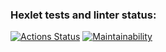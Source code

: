 ### Hexlet tests and linter status:
[![Actions Status](https://github.com/sergi-Jr/java-project-61/actions/workflows/hexlet-check.yml/badge.svg)](https://github.com/sergi-Jr/java-project-61/actions)
[![Maintainability](https://api.codeclimate.com/v1/badges/f63ea09d086178e5ee48/maintainability)](https://codeclimate.com/github/sergi-Jr/java-project-61/maintainability)
